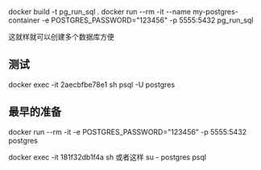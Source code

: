 docker build -t pg_run_sql .
docker run --rm -it --name my-postgres-container -e POSTGRES_PASSWORD="123456" -p 5555:5432 pg_run_sql


这就样就可以创建多个数据库方便

## 测试
docker exec -it 2aecbfbe78e1 sh
psql -U postgres

## 最早的准备
docker run --rm -it -e POSTGRES_PASSWORD="123456" -p 5555:5432 postgres


docker exec -it 181f32db1f4a sh
或者这样
su - postgres
psql
